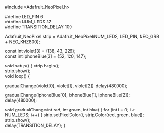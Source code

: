 #include <Adafruit_NeoPixel.h>


#define LED_PIN 6        
#define NUM_LEDS 87     
#define TRANSITION_DELAY 100 


Adafruit_NeoPixel strip = Adafruit_NeoPixel(NUM_LEDS, LED_PIN, NEO_GRB + NEO_KHZ800);


const int violet[3] = {138, 43, 226};  
const int iphoneBlue[3] = {52, 120, 147}; 

void setup() {
  strip.begin();  
  strip.show();   
void loop() {
  
  gradualChange(violet[0], violet[1], violet[2]);
  delay(480000); 

  
  gradualChange(iphoneBlue[0], iphoneBlue[1], iphoneBlue[2]);
  delay(480000); 


void gradualChange(int red, int green, int blue) {
  for (int i = 0; i < NUM_LEDS; i++) {
    strip.setPixelColor(i, strip.Color(red, green, blue)); 
    strip.show();  
    delay(TRANSITION_DELAY); 
  }

